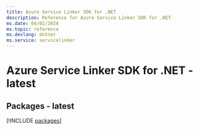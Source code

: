 ```yaml
---
title: Azure Service Linker SDK for .NET
description: Reference for Azure Service Linker SDK for .NET
ms.date: 04/02/2024
ms.topic: reference
ms.devlang: dotnet
ms.service: servicelinker
---
```

# Azure Service Linker SDK for .NET - latest
## Packages - latest
[!INCLUDE [packages](service-linker-index.md)]